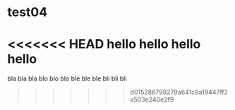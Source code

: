 # test04
<<<<<<< HEAD
hello
hello
hello
hello
=======
bla bla bla
blo blo blo
ble ble ble
bli bli bli
>>>>>>> d015286799279a641c9a19447ff2a503e240e2f9

